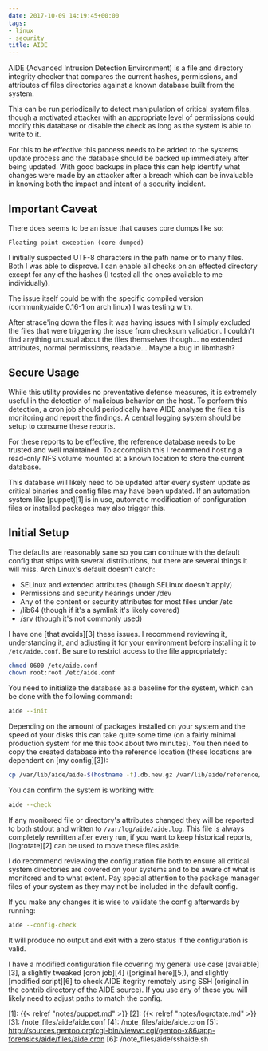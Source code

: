 ```yaml
---
date: 2017-10-09 14:19:45+00:00
tags:
- linux
- security
title: AIDE
---
```


AIDE (Advanced Intrusion Detection Environment) is a file and directory
integrity checker that compares the current hashes, permissions, and attributes
of files directories against a known database built from the system.

This can be run periodically to detect manipulation of critical system files,
though a motivated attacker with an appropriate level of permissions could
modify this database or disable the check as long as the system is able to
write to it.

For this to be effective this process needs to be added to the systems update
process and the database should be backed up immediately after being updated.
With good backups in place this can help identify what changes were made by an
attacker after a breach which can be invaluable in knowing both the impact and
intent of a security incident.

## Important Caveat

There does seems to be an issue that causes core dumps like so:

```
Floating point exception (core dumped)
```

I initially suspected UTF-8 characters in the path name or to many files. Both
I was able to disprove. I can enable all checks on an effected directory except
for any of the hashes (I tested all the ones available to me individually).

The issue itself could be with the specific compiled version (community/aide
0.16-1 on arch linux) I was testing with.

After strace'ing down the files it was having issues with I simply excluded the
files that were triggering the issue from checksum validation. I couldn't find
anything unusual about the files themselves though... no extended attributes,
normal permissions, readable... Maybe a bug in libmhash?

## Secure Usage

While this utility provides no preventative defense measures, it is extremely
useful in the detection of malicious behavior on the host. To perform this
detection, a cron job should periodically have AIDE analyse the files it is
monitoring and report the findings. A central logging system should be setup to
consume these reports.

For these reports to be effective, the reference database needs to be trusted
and well maintained. To accomplish this I recommend hosting a read-only NFS
volume mounted at a known location to store the current database.

This database will likely need to be updated after every system update as
critical binaries and config files may have been updated. If an automation
system like [puppet][1] is in use, automatic modification of configuration
files or installed packages may also trigger this.

## Initial Setup

The defaults are reasonably sane so you can continue with the default config
that ships with several distributions, but there are several things it will
miss. Arch Linux's default doesn't catch:

* SELinux and extended attributes (though SELinux doesn't apply)
* Permissions and security hearings under /dev
* Any of the content or security attributes for most files under /etc
* /lib64 (though if it's a symlink it's likely covered)
* /srv (though it's not commonly used)

I have one [that avoids][3] these issues. I recommend reviewing it,
understanding it, and adjusting it for your environment before installing it to
`/etc/aide.conf`. Be sure to restrict access to the file appropriately:

```sh
chmod 0600 /etc/aide.conf
chown root:root /etc/aide.conf
```

You need to initialize the database as a baseline for the system, which can be
done with the following command:

```sh
aide --init
```

Depending on the amount of packages installed on your system and the speed of
your disks this can take quite some time (on a fairly minimal production system
for me this took about two minutes). You then need to copy the created database
into the reference location (these locations are dependent on [my config][3]):

```sh
cp /var/lib/aide/aide-$(hostname -f).db.new.gz /var/lib/aide/reference/aide-$(hostname -f).db.gz
```

You can confirm the system is working with:

```sh
aide --check
```

If any monitored file or directory's attributes changed they will be reported
to both stdout and written to `/var/log/aide/aide.log`. This file is always
completely rewritten after every run, if you want to keep historical reports,
[logrotate][2] can be used to move these files aside.

I do recommend reviewing the configuration file both to ensure all critical
system directories are covered on your systems and to be aware of what is
monitored and to what extent. Pay special attention to the package manager
files of your system as they may not be included in the default config.

If you make any changes it is wise to validate the config afterwards by
running:

```sh
aide --config-check
```

It will produce no output and exit with a zero status if the configuration is
valid.

I have a modified configuration file covering my general use case
[available][3], a slightly tweaked [cron job][4] ([original here][5]), and
slightly [modified script][6] to check AIDE itegrity remotely using SSH
(original in the contrib directory of the AIDE source). If you use any of these
you will likely need to adjust paths to match the config.

[1]: {{< relref "notes/puppet.md" >}}
[2]: {{< relref "notes/logrotate.md" >}}
[3]: /note_files/aide/aide.conf
[4]: /note_files/aide/aide.cron
[5]: http://sources.gentoo.org/cgi-bin/viewvc.cgi/gentoo-x86/app-forensics/aide/files/aide.cron
[6]: /note_files/aide/sshaide.sh

